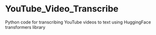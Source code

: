 # YouTube_Video_Transcribe
Python code for transcribing YouTube videos to text using HuggingFace transformers library
